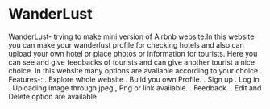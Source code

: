 # WanderLust
WanderLust- trying to make mini version of Airbnb website.In this website you can make your wanderlust profile for checking
hotels and also can upload your own hotel or place photos or information for tourists. 
Here you can see and give feedbacks of tourists and can give another tourist a nice choice. 
In this website many options are available according  to your choice .
Features-:
. Explore whole website
. Build you own Profile.
. Sign up
. Log in 
. Uploading image through jpeg , Png or link available.
. Feedback.
. Edit and Delete option are available

